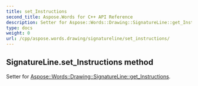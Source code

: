 ```yaml
---
title: set_Instructions
second_title: Aspose.Words for C++ API Reference
description: Setter for Aspose::Words::Drawing::SignatureLine::get_Instructions. 
type: docs
weight: 0
url: /cpp/aspose.words.drawing/signatureline/set_instructions/
---
```

## SignatureLine.set_Instructions method


Setter for [Aspose::Words::Drawing::SignatureLine::get_Instructions](./get_instructions/).


